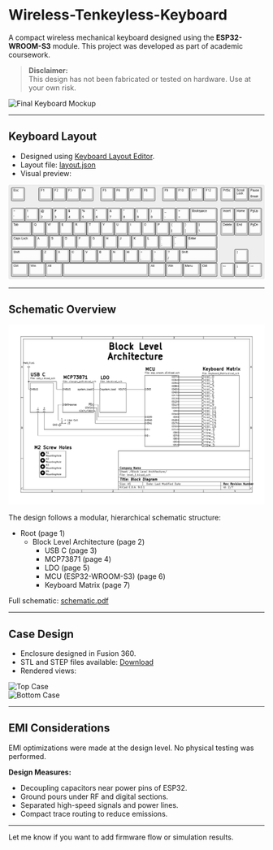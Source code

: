 # **Wireless-Tenkeyless-Keyboard**

A compact wireless mechanical keyboard designed using the **ESP32-WROOM-S3** module. This project was developed as part of academic coursework.

> **Disclaimer:**  
> This design has not been fabricated or tested on hardware. Use at your own risk.

![Final Keyboard Mockup](images/final_keyboard.jpg)

---

## **Keyboard Layout**

- Designed using [Keyboard Layout Editor](http://www.keyboard-layout-editor.com).
- Layout file: [layout.json](kle_files/keyboard-layout.json)
- Visual preview:

![KLE Layout Preview](images/keyboard-layout.jpg)

---

## **Schematic Overview**

![alt text](images/blcok_level_diagram.png)

The design follows a modular, hierarchical schematic structure:
- Root (page 1)
  - Block Level Architecture (page 2)
    - USB C (page 3)
    - MCP73871 (page 4)
    - LDO (page 5)
    - MCU (ESP32-WROOM-S3) (page 6)
    - Keyboard Matrix (page 7)

Full schematic: [schematic.pdf](schematic.pdf)

---

## **Case Design**

- Enclosure designed in Fusion 360.
- STL and STEP files available: [Download](case/)
- Rendered views:

![Top Case](images/case_top.jpg)  
![Bottom Case](images/case_bottom.jpg)

---

## **EMI Considerations**

EMI optimizations were made at the design level. No physical testing was performed.

**Design Measures:**
- Decoupling capacitors near power pins of ESP32.
- Ground pours under RF and digital sections.
- Separated high-speed signals and power lines.
- Compact trace routing to reduce emissions.

---

Let me know if you want to add firmware flow or simulation results.
